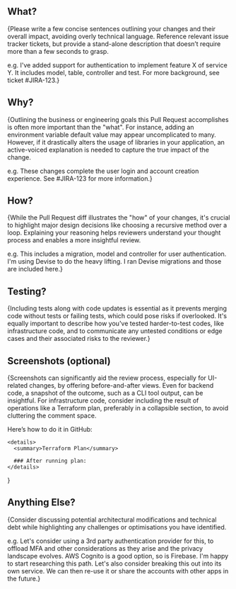## What?

{Please write a few concise sentences outlining your changes and their overall impact, avoiding overly technical language. Reference relevant issue tracker tickets, but provide a stand-alone description that doesn’t require more than a few seconds to grasp.

e.g. I've added support for authentication to implement feature X of service Y. It
includes model, table, controller and test. For more background, see ticket #JIRA-123.}

## Why?

{Outlining the business or engineering goals this Pull Request accomplishes is often more important than the "what". For instance, adding an environment variable default value may appear uncomplicated to many. However, if it drastically alters the usage of libraries in your application, an active-voiced explanation is needed to capture the true impact of the change.

e.g. These changes complete the user login and account creation experience. See #JIRA-123 for more information.}

## How?

{While the Pull Request diff illustrates the "how" of your changes, it's crucial to highlight major design decisions like choosing a recursive method over a loop. Explaining your reasoning helps reviewers understand your thought process and enables a more insightful review.

e.g. This includes a migration, model and controller for user authentication. I'm using Devise to do the heavy lifting. I ran Devise migrations and those are included here.}

## Testing?

{Including tests along with code updates is essential as it prevents merging code without tests or failing tests, which could pose risks if overlooked. It's equally important to describe how you've tested harder-to-test codes, like infrastructure code, and to communicate any untested conditions or edge cases and their associated risks to the reviewer.}

## Screenshots (optional)

{Screenshots can significantly aid the review process, especially for UI-related changes, by offering before-and-after views. Even for backend code, a snapshot of the outcome, such as a CLI tool output, can be insightful. For infrastructure code, consider including the result of operations like a Terraform plan, preferably in a collapsible section, to avoid cluttering the comment space.

Here’s how to do it in GitHub:
```
<details>
  <summary>Terraform Plan</summary>

  ### After running plan:
</details>
```
}

## Anything Else?

{Consider discussing potential architectural modifications and technical debt while highlighting any challenges or optimisations you have identified.

e.g. Let's consider using a 3rd party authentication provider for this, to offload MFA and other considerations as they arise and the privacy landscape evolves. AWS Cognito is a good option, so is Firebase. I'm happy to start researching this path.
Let's also consider breaking this out into its own service. We can then re-use it or share the accounts with other apps in the future.}
